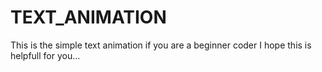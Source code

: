 # TEXT_ANIMATION 
This is the simple text animation if you are a beginner coder I hope this is helpfull for you... 
